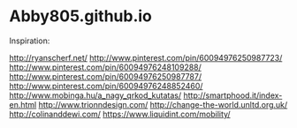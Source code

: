 Abby805.github.io
=================

Inspiration:

http://ryanscherf.net/
http://www.pinterest.com/pin/60094976250987723/
http://www.pinterest.com/pin/60094976248109288/
http://www.pinterest.com/pin/60094976250987787/
http://www.pinterest.com/pin/60094976248852460/
http://www.mobinga.hu/a_nagy_qrkod_kutatas/
http://smartphood.it/index-en.html
http://www.trionndesign.com/
http://change-the-world.unltd.org.uk/
http://colinanddewi.com/
https://www.liquidint.com/mobility/